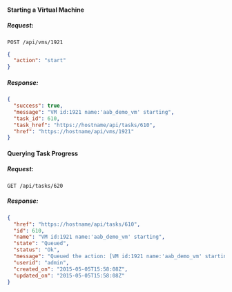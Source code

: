 #### Starting a Virtual Machine

##### Request:

    POST /api/vms/1921

``` json
{
  "action": "start"
}
```

##### Response:

``` json
{
  "success": true,
  "message": "VM id:1921 name:'aab_demo_vm' starting",
  "task_id": 610,
  "task_href": "https://hostname/api/tasks/610",
  "href": "https://hostname/api/vms/1921"
}
```

#### Querying Task Progress

##### Request:

    GET /api/tasks/620

##### Response:

``` json
{
  "href": "https://hostname/api/tasks/610",
  "id": 610,
  "name": "VM id:1921 name:'aab_demo_vm' starting",
  "state": "Queued",
  "status": "Ok",
  "message": "Queued the action: [VM id:1921 name:'aab_demo_vm' starting] being run for user: [admin]",
  "userid": "admin",
  "created_on": "2015-05-05T15:58:08Z",
  "updated_on": "2015-05-05T15:58:08Z"
}
```

